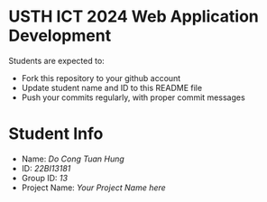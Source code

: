 USTH ICT 2024 Web Application Development
=====================================================

Students are expected to:

* Fork this repository to your github account
* Update student name and ID to this README file
* Push your commits regularly, with proper commit messages

Student Info
=======================

* Name: *Do Cong Tuan Hung*
* ID: *22BI13181*
* Group ID: *13*
* Project Name: *Your Project Name here*
